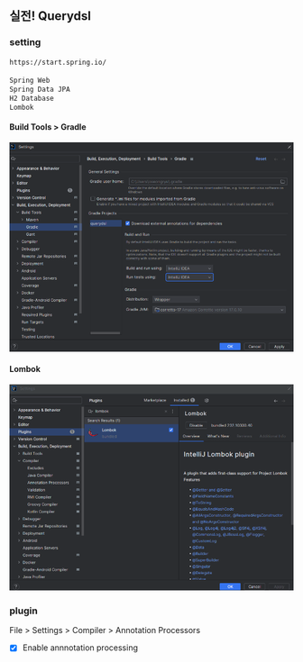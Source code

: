 ## 실전! Querydsl

### setting

```
https://start.spring.io/

Spring Web
Spring Data JPA
H2 Database
Lombok
```

#### Build Tools > Gradle

<img width="700" src="https://raw.githubusercontent.com/oseongryu/til/refs/heads/main/public/img/education/querydsl/001.png"/>

#### Lombok

<img width="700" src="https://raw.githubusercontent.com/oseongryu/til/refs/heads/main/public/img/education/querydsl/002.png"/>

### plugin

File > Settings > Compiler > Annotation Processors

- [x] Enable annnotation processing
